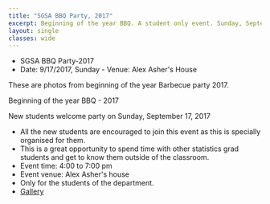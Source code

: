 ```yaml
---
title: "SGSA BBQ Party, 2017"
excerpt: Beginning of the year BBQ. A student only event. Sunday, September 17, 2017
layout: single
classes: wide
---
```


- SGSA BBQ Party-2017
- Date: 9/17/2017, Sunday
​- Venue: Alex Asher's House

These are photos from beginning of the year Barbecue party 2017. 

Beginning of the year BBQ - 2017

New students welcome party on Sunday, September 17, 2017

- All the new students are encouraged to join this event as this is specially organised for them.
- This is a great opportunity to spend time with other statistics grad students and get to know them outside of the classroom.
- Event time: 4:00 to 7:00 pm
- Event venue: Alex Asher's house​
- Only for the students of the department.
- [Gallery](/WelcomeBBQ/2017-09-17-gallery/)
